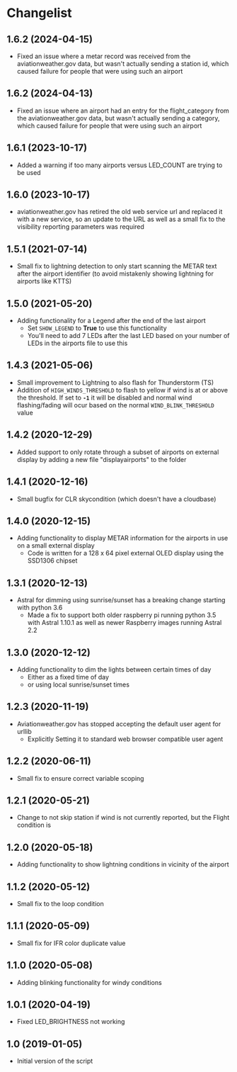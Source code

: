 # Changelist

## 1.6.2 (2024-04-15)

- Fixed an issue where a metar record was received from the aviationweather.gov data, but wasn't actually sending a station id, which caused failure for people that were using such an airport

## 1.6.2 (2024-04-13)

- Fixed an issue where an airport had an entry for the flight_category from the aviationweather.gov data, but wasn't actually sending a category, which caused failure for people that were using such an airport

## 1.6.1 (2023-10-17)

- Added a warning if too many airports versus LED_COUNT are trying to be used

## 1.6.0 (2023-10-17)

- aviationweather.gov has retired the old web service url and replaced it with a new service, so an update to the URL as well as a small fix to the visibility reporting parameters was required

## 1.5.1 (2021-07-14)

- Small fix to lightning detection to only start scanning the METAR text after the airport identifier (to avoid mistakenly showing lightning for airports like KTTS)

## 1.5.0 (2021-05-20)

- Adding functionality for a Legend after the end of the last airport
  - Set `SHOW_LEGEND` to **True** to use this functionality
  - You'll need to add 7 LEDs after the last LED based on your number of LEDs in the airports file to use this

## 1.4.3 (2021-05-06)

- Small improvement to Lightning to also flash for Thunderstorm (TS)
- Addition of `HIGH_WINDS_THRESHOLD` to flash to yellow if wind is at or above the threshold. If set to **`-1`** it will be disabled and normal wind flashing/fading will ocur based on the normal `WIND_BLINK_THRESHOLD` value

## 1.4.2 (2020-12-29)

- Added support to only rotate through a subset of airports on external display by adding a new file "displayairports" to the folder

## 1.4.1 (2020-12-16)

- Small bugfix for CLR skycondition (which doesn't have a cloudbase)

## 1.4.0 (2020-12-15)

- Adding functionality to display METAR information for the airports in use on a small external display
  - Code is written for a 128 x 64 pixel external OLED display using the SSD1306 chipset

## 1.3.1 (2020-12-13)

- Astral for dimming using sunrise/sunset has a breaking change starting with python 3.6
  - Made a fix to support both older raspberry pi running python 3.5 with Astral 1.10.1 as well as newer Raspberry images running Astral 2.2

## 1.3.0 (2020-12-12)

- Adding functionality to dim the lights between certain times of day
  - Either as a fixed time of day
  - or using local sunrise/sunset times

## 1.2.3 (2020-11-19)

- Aviationweather.gov has stopped accepting the default user agent for urllib
  - Explicitly Setting it to standard web browser compatible user agent

## 1.2.2 (2020-06-11)

- Small fix to ensure correct variable scoping

## 1.2.1 (2020-05-21)

- Change to not skip station if wind is not currently reported, but the Flight condition is

## 1.2.0 (2020-05-18)

- Adding functionality to show lightning conditions in vicinity of the airport

## 1.1.2 (2020-05-12)

- Small fix to the loop condition

## 1.1.1 (2020-05-09)

- Small fix for IFR color duplicate value

## 1.1.0 (2020-05-08)

- Adding blinking functionality for windy conditions

## 1.0.1 (2020-04-19)

- Fixed LED_BRIGHTNESS not working

## 1.0 (2019-01-05)

- Initial version of the script
